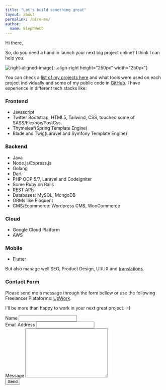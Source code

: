 ```yaml
---
title: "Let's build something great"
layout: about
permalink: /hire-me/
author:
  name: ElephWebb  
---
```

Hi there,

So, do you need a hand in launch your next big project online? I think I can help you.

![right-aligned-image](https://mrjhonyvidal.github.io/assets/images/golang_coder.gif){: .align-right height="250px" width="250px"}
 
You can check a [list of my projects here](/projects) and what tools were used on each project individually and some of my public code in [GitHub](https://github.com/mrjhonyvidal/).
I have experience in different tech stacks like: 

### Frontend
* Javascript
* Twitter Bootstrap, HTML5, Tailwind, CSS, touched some of SASS/Flexbox/PostCss.
* Thymeleaf(Spring Template Engine)
* Blade and Twig(Laravel and Symfony Template Engine)

### Backend
* Java
* Node.js/Express.js
* Golang  
* Dart
* PHP OOP 5/7, Laravel and Codeigniter
* Some Ruby on Rails
* REST APIs
* Databases: MySQL, MongoDB
* ORMs like Eloquent
* CMS/Ecommerce: Wordpress CMS, WooCommerce

### Cloud
* Google Cloud Platform
* AWS

### Mobile
* Flutter

But also manage well SEO, Product Design, UI/UX and [translations](https://getnative.me/user/8600). 

### Contact Form
Please send me a message through the form bellow or use the following Freelancer Plataforms: [UpWork](https://www.upwork.com/freelancers/~012f7d94472e05fd37).

I'll be more than happy to work in your next great project. :-)

<div id="contact">
  <form action="http://formspree.io/mrjhonyvidal@gmail.com" method="POST">
    <label for="name">Name</label>
    <input type="text" id="name" name="name" class="full-width"><br>
    <label for="email">Email Address</label>
    <input type="email" id="email" name="_replyto" class="full-width"><br>
    <label for="message">Message</label>
    <textarea name="message" id="message" cols="30" rows="10" class="full-width"></textarea><br>
    <input type="submit" value="Send" class="btn">
  </form>
</div>
